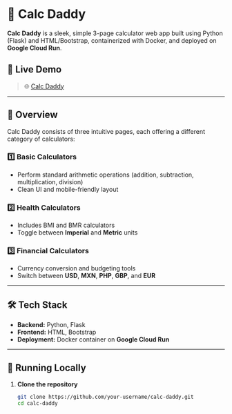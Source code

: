 # 🧮 Calc Daddy

**Calc Daddy** is a sleek, simple 3-page calculator web app built using Python (Flask) and HTML/Bootstrap, containerized with Docker, and deployed on **Google Cloud Run**.

## 🚀 Live Demo

> 🌐 [Calc Daddy](https://calc-daddy-670302942498.us-central1.run.app)

---

## 📄 Overview

Calc Daddy consists of three intuitive pages, each offering a different category of calculators:

### 1️⃣ Basic Calculators
- Perform standard arithmetic operations (addition, subtraction, multiplication, division)
- Clean UI and mobile-friendly layout

### 2️⃣ Health Calculators
- Includes BMI and BMR calculators
- Toggle between **Imperial** and **Metric** units

### 3️⃣ Financial Calculators
- Currency conversion and budgeting tools
- Switch between **USD**, **MXN**, **PHP**, **GBP**, and **EUR**

---

## 🛠️ Tech Stack

- **Backend:** Python, Flask
- **Frontend:** HTML, Bootstrap
- **Deployment:** Docker container on **Google Cloud Run**

---

## 🐳 Running Locally

1. **Clone the repository**

   ```bash
   git clone https://github.com/your-username/calc-daddy.git
   cd calc-daddy
